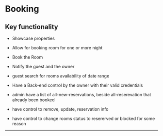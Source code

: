 # Booking 
## Key functionality
* Showcase properties
* Allow for booking room for one or more night 
* Book the Room
* Notify the guest and the owner
* guest search for rooms availability of date range

* Have a Back-end control by the owner with their valid credentials
* admin have a list of all-new-reservations, beside all-reserevation that already been booked
* have control to remove, update, reservation info
* have control to change rooms status to resererved or blocked for some reason
---
